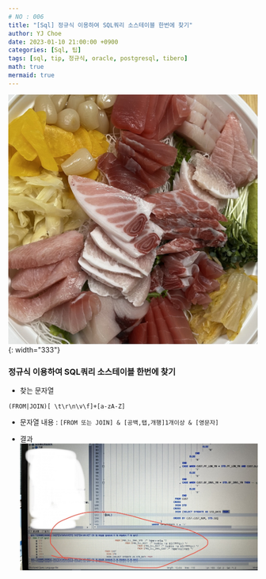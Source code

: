```yaml
---
# NO : 006
title: "[Sql] 정규식 이용하여 SQL쿼리 소스테이블 한번에 찾기"
author: YJ Choe
date: 2023-01-10 21:00:00 +0900
categories: [Sql, 팁]
tags: [sql, tip, 정규식, oracle, postgresql, tibero]
math: true
mermaid: true
---
```


![img1](/assets/img/post/006_01.png){: width="333"}


### 정규식 이용하여 SQL쿼리 소스테이블 한번에 찾기

- 찾는 문자열
  
```text
(FROM|JOIN)[ \t\r\n\v\f]+[a-zA-Z]
```

- 문자열 내용 : `[FROM 또는 JOIN] & [공백,탭,개행]1개이상 & [영문자]`

- 결과
![img2](/assets/img/post/006_02.png)  


